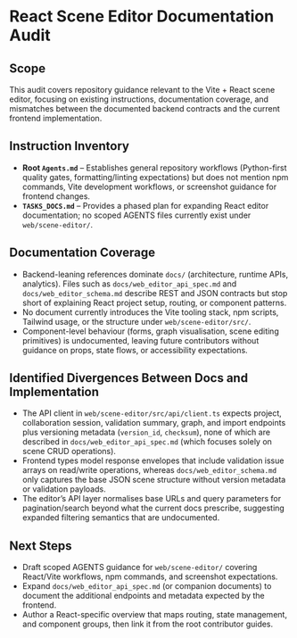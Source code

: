 # React Scene Editor Documentation Audit

## Scope
This audit covers repository guidance relevant to the Vite + React scene editor, focusing on existing instructions, documentation coverage, and mismatches between the documented backend contracts and the current frontend implementation.

## Instruction Inventory
- **Root `Agents.md`** – Establishes general repository workflows (Python-first quality gates, formatting/linting expectations) but does not mention npm commands, Vite development workflows, or screenshot guidance for frontend changes.
- **`TASKS_DOCS.md`** – Provides a phased plan for expanding React editor documentation; no scoped AGENTS files currently exist under `web/scene-editor/`.

## Documentation Coverage
- Backend-leaning references dominate `docs/` (architecture, runtime APIs, analytics). Files such as `docs/web_editor_api_spec.md` and `docs/web_editor_schema.md` describe REST and JSON contracts but stop short of explaining React project setup, routing, or component patterns.
- No document currently introduces the Vite tooling stack, npm scripts, Tailwind usage, or the structure under `web/scene-editor/src/`.
- Component-level behaviour (forms, graph visualisation, scene editing primitives) is undocumented, leaving future contributors without guidance on props, state flows, or accessibility expectations.

## Identified Divergences Between Docs and Implementation
- The API client in `web/scene-editor/src/api/client.ts` expects project, collaboration session, validation summary, graph, and import endpoints plus versioning metadata (`version_id`, `checksum`), none of which are described in `docs/web_editor_api_spec.md` (which focuses solely on scene CRUD operations).
- Frontend types model response envelopes that include validation issue arrays on read/write operations, whereas `docs/web_editor_schema.md` only captures the base JSON scene structure without version metadata or validation payloads.
- The editor’s API layer normalises base URLs and query parameters for pagination/search beyond what the current docs prescribe, suggesting expanded filtering semantics that are undocumented.

## Next Steps
- Draft scoped AGENTS guidance for `web/scene-editor/` covering React/Vite workflows, npm commands, and screenshot expectations.
- Expand `docs/web_editor_api_spec.md` (or companion documents) to document the additional endpoints and metadata expected by the frontend.
- Author a React-specific overview that maps routing, state management, and component groups, then link it from the root contributor guides.
